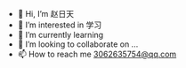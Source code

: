 - 👋 Hi, I’m 赵日天
- 👀 I’m interested in 学习
- 🌱 I’m currently learning 
- 💞️ I’m looking to collaborate on ...
- 📫 How to reach me 3062635754@qq.com

<!---
mengbaowang/mengbaowang is a ✨ special ✨ repository because its `README.md` (this file) appears on your GitHub profile.
You can click the Preview link to take a look at your changes.
--->
